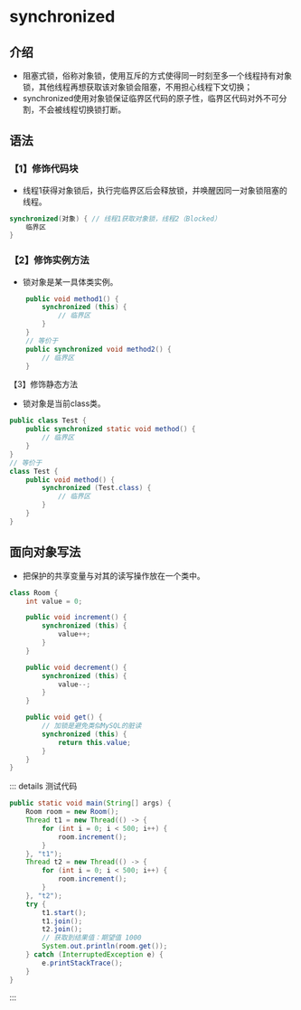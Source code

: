 # synchronized

## 介绍

- 阻塞式锁，俗称对象锁，使用互斥的方式使得同一时刻至多一个线程持有对象锁，其他线程再想获取该对象锁会阻塞，不用担心线程下文切换；
- synchronized使用对象锁保证临界区代码的原子性，临界区代码对外不可分割，不会被线程切换锁打断。

## 语法

### 【1】修饰代码块

- 线程1获得对象锁后，执行完临界区后会释放锁，并唤醒因同一对象锁阻塞的线程。

```java
synchronized(对象) { // 线程1获取对象锁，线程2（Blocked）
    临界区
}
```

### 【2】修饰实例方法

- 锁对象是某一具体类实例。

```java
    public void method1() {
        synchronized (this) {
            // 临界区
        }
    }
    // 等价于
    public synchronized void method2() {
        // 临界区
    }
```

【3】修饰静态方法

- 锁对象是当前class类。

```java
public class Test {
    public synchronized static void method() {
        // 临界区
    }
}
// 等价于
class Test {
    public void method() {
        synchronized (Test.class) {
            // 临界区
        }
    }
}   
```

## 面向对象写法

- 把保护的共享变量与对其的读写操作放在一个类中。

```java
class Room {
    int value = 0;

    public void increment() {
        synchronized (this) {
            value++;
        }
    }

    public void decrement() {
        synchronized (this) {
            value--;
        }
    }

    public void get() {
        // 加锁是避免类似MySQL的脏读
        synchronized (this) {
            return this.value;
        }
    }
}
```

::: details 测试代码

```java
public static void main(String[] args) {
    Room room = new Room();
    Thread t1 = new Thread(() -> {
        for (int i = 0; i < 500; i++) {
            room.increment();
        }
    }, "t1");
    Thread t2 = new Thread(() -> {
        for (int i = 0; i < 500; i++) {
            room.increment();
        }
    }, "t2");
    try {
        t1.start();
        t1.join();
        t2.join();
        // 获取到结果值：期望值 1000
        System.out.println(room.get());
    } catch (InterruptedException e) {
        e.printStackTrace();
    }
}
```

:::

